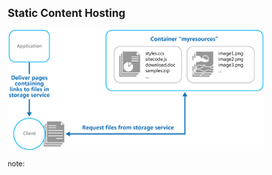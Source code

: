 ## Static Content Hosting

![Static Content Hosting](../resources/images/static-content-hosting.png)

note:
